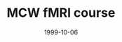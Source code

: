---
title: "MCW fMRI course"
project_id: 
date: 1999-10-06
conference_id: ""
presenters:
   - peter_bandettini
summary: "MCW fMRI course, Medical College of Wisconsin, Milwaukee, WI"
file: /assets/presentations/
filename: 
layout: presentation
---